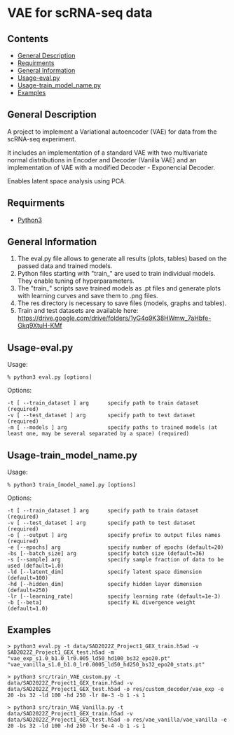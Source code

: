 # VAE for scRNA-seq data #

## Contents ##
  * [General Description](#general-description)
  * [Requirments](#requirments)
  * [General Information](#general-information)
  * [Usage-eval.py](#usage-eval.py)
  * [Usage-train_model_name.py](#usage-train_model_name.py)
  * [Examples](#examples)

## General Description ##
A project to implement a Variational autoencoder (VAE) for data from the scRNA-seq experiment.

It includes an implementation of a standard VAE with two multivariate normal distributions in Encoder and Decoder (Vanilla VAE) and an implementation of VAE with a modified Decoder - Exponencial Decoder.

Enables latent space analysis using PCA.

## Requirments ##
  * [Python3](https://docs.python-guide.org/starting/install3/linux/)
    
## General Information ##
1. The eval.py file allows to generate all results (plots, tables) based on the passed data and trained models.
2. Python files starting with "train_" are used to train individual models. They enable tuning of hyperparameters.
3. The "train_" scripts save trained models as .pt files and generate plots with learning curves and save them to .png files.
4. The res directory is necessary to save files (models, graphs and tables).
5. Train and test datasets are available here: https://drive.google.com/drive/folders/1yG4o9K38HWmw_7aHbfe-Gkq9XtuH-KMf

## Usage-eval.py ##
Usage:

    % python3 eval.py [options]

Options:

    -t [ --train_dataset ] arg      specify path to train dataset (required)
    -v [ --test_dataset ] arg       specify path to test dataset (required)
    -m [ --models ] arg             specify paths to trained models (at least one, may be several separated by a space) (required)

## Usage-train_model_name.py ##
Usage:

    % python3 train_[model_name].py [options]

Options:

    -t [ --train_dataset ] arg      specify path to train dataset (required)
    -v [ --test_dataset ] arg       specify path to test dataset (required)
    -o [ --output ] arg             specify prefix to output files names (required)
    -e [--epochs] arg               specify number of epochs (default=20)
    -bs [--batch_size] arg          specify batch size (default=36)
    -s [--sample] arg               specify sample fraction of data to be used (default=1.0)
    -ld [--latent_dim]              specify latent space dimension (default=100)
    -hd [--hidden_dim]              specify hidden layer dimension (default=250)
    -lr [--learning_rate]           specify learning rate (default=1e-3)
    -b [--beta]                     specify KL divergence weight (default=1.0)
    
## Examples ##
    > python3 eval.py -t data/SAD2022Z_Project1_GEX_train.h5ad -v SAD2022Z_Project1_GEX_test.h5ad -m "vae_exp_s1.0_b1.0_lr0.005_ld50_hd100_bs32_epo20.pt" "vae_vanilla_s1.0_b1.0_lr0.0005_ld50_hd250_bs32_epo20_stats.pt"

    > python3 src/train_VAE_custom.py -t data/SAD2022Z_Project1_GEX_train.h5ad -v data/SAD2022Z_Project1_GEX_test.h5ad -o res/custom_decoder/vae_exp -e 20 -bs 32 -ld 100 -hd 250 -lr 8e-3 -b 1 -s 1

    > python3 src/train_VAE_Vanilla.py -t data/SAD2022Z_Project1_GEX_train.h5ad -v data/SAD2022Z_Project1_GEX_test.h5ad -o res/vae_vanilla/vae_vanilla -e 20 -bs 32 -ld 100 -hd 250 -lr 5e-4 -b 1 -s 1 